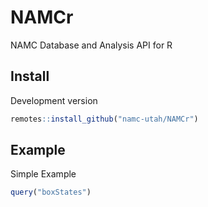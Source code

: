 # NAMCr
NAMC Database and Analysis API for R

## Install

Development version

```r
remotes::install_github("namc-utah/NAMCr")
```

## Example

Simple Example

```r
query("boxStates")
```